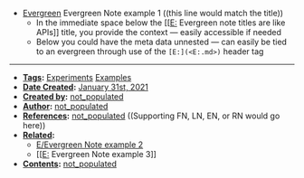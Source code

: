- [Evergreen](<Evergreen.md>) Evergreen Note example 1 ((this line would match the title))
    - In the immediate space below the [[[E:](<[[E:.md>) Evergreen note titles are like APIs]] title, you provide the context — easily accessible if needed
    - Below you could have the meta data unnested — can easily be tied to an evergreen through use of the `[E:](<E:.md>)` header tag
- ---
- **[Tags](<Tags.md>):** [Experiments](<Experiments.md>) [Examples](<Examples.md>)
- **[Date Created](<Date Created.md>):** [January 31st, 2021](<January 31st, 2021.md>)
- **[Created by](<Created by.md>):** [not_populated](<not_populated.md>)
- **[Author](<Author.md>):** [not_populated](<not_populated.md>)
- **[References](<References.md>):** [not_populated](<not_populated.md>) ((Supporting FN, LN, EN, or RN would go here))
- **[Related](<Related.md>):** 
    - [E/Evergreen Note example 2](<E/Evergreen Note example 2.md>) 
    - [[[E:](<[[E:.md>) Evergreen Note example 3]]
- **[Contents](<Contents.md>):** [not_populated](<not_populated.md>)
